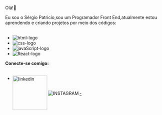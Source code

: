  Olá!👋

Eu sou o Sérgio Patricio,sou um Programador Front End,atualmente estou aprendendo e criando projetos por meio dos códigos:
<br>
<br>



 - <img src="https://img.shields.io/badge/HTML-239120?logo=html5&logoColor=white&style=for-the-badge" alt=html-logo />
- <img src="https://img.shields.io/badge/CSS3-1572B6?style=for-the-badge&logo=css3&logoColor=white"  alt=css-logo />
- <img src="https://img.shields.io/badge/JavaScript-F7DF1E?logo=javascript&logoColor=black&style=for-the-badge" alt=javaScript-logo />
- <img src="https://img.shields.io/badge/React-20232A?logo=react&logoColor=61DAFB&style=for-the-badge" alt=React-logo />
  
**Conecte-se comigo:**
<br>
<br>
 <a href="https://www.linkedin.com/in/sergiopro4813/">
- <img align="left" alt="linkedin" width="110px" src="https://img.shields.io/badge/LinkedIn-0077B5?style=for-the-badge&logo=linkedin&logoColor=white" />
<br>
<a href="https://www.instagram.com/sergio_santospp/">
 - <img align="left" alt="INSTAGRAM" src="https://img.shields.io/badge/Instagram-E4405F?style=for-the-badge&logo=instagram&logoColor=white"/>
